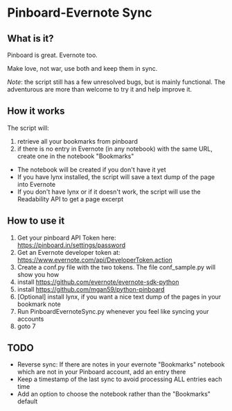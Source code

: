 # Pinboard-Evernote Sync

## What is it?

Pinboard is great. Evernote too. 

Make love, not war, use both and keep them in sync.

*Note*: the script still has a few unresolved bugs, but is mainly functional. 
The adventurous are more than welcome to try it and help improve it.

## How it works

The script will:

1. retrieve all your bookmarks from pinboard 
2. if there is no entry in Evernote (in any notebook) with the same URL, create one in the notebook "Bookmarks"
  * The notebook will be created if you don't have it yet
  * If you have lynx installed, the script will save a text dump of the page into Evernote
  * If you don't have lynx or if it doesn't work, the script will use the Readability API to get a page excerpt


## How to use it

1. Get your pinboard API Token here: https://pinboard.in/settings/password
2. Get an Evernote developer token at: https://www.evernote.com/api/DeveloperToken.action
3. Create a conf.py file with the two tokens. The file conf_sample.py will show you how
4. install https://github.com/evernote/evernote-sdk-python
5. install https://github.com/mgan59/python-pinboard
6. [Optional] install lynx, if you want a nice text dump of the pages in your bookmark note
7. Run PinboardEvernoteSync.py whenever you feel like syncing your accounts
8. goto 7

## TODO

* Reverse sync: If there are notes in your evernote "Bookmarks" notebook which are not in your Pinboard account, add an entry there
* Keep a timestamp of the last sync to avoid processing ALL entries each time
* Add an option to choose the notebook rather than the "Bookmarks" default
